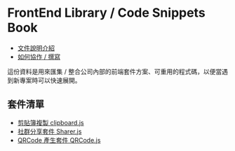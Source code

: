 
FrontEnd Library / Code Snippets Book
===

- [文件說明介紹](/@protype/library-frontend-book)
- [如何協作 / 撰寫](/T-5md8T5SKmhoT-pp6vAsA)

這份資料是用來匯集 / 整合公司內部的前端套件方案、可重用的程式碼，以便當遇到新專案時可以快速展開。

套件清單
---
- [剪貼簿複製 clipboard.js](/pz0E2GeaSeCLdCFlGs5D7Q)
- [社群分享套件 Sharer.js](/Rnmn5aeIQdeaUtuGkkKQjw)
- [QRCode 產生套件 QRCode.js](/ET5BOmRPRlCVTlYM3GYaHA?both)
